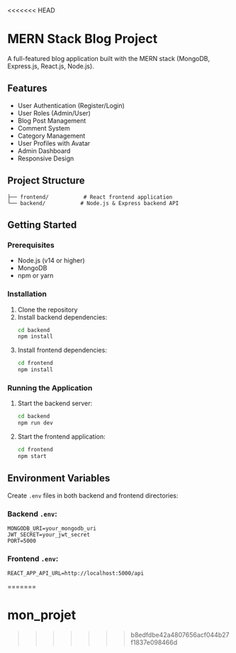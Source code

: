 <<<<<<< HEAD
# MERN Stack Blog Project

A full-featured blog application built with the MERN stack (MongoDB, Express.js, React.js, Node.js).

## Features

- User Authentication (Register/Login)
- User Roles (Admin/User)
- Blog Post Management
- Comment System
- Category Management
- User Profiles with Avatar
- Admin Dashboard
- Responsive Design

## Project Structure

```
├── frontend/           # React frontend application
└── backend/           # Node.js & Express backend API
```

## Getting Started

### Prerequisites

- Node.js (v14 or higher)
- MongoDB
- npm or yarn

### Installation

1. Clone the repository
2. Install backend dependencies:
   ```bash
   cd backend
   npm install
   ```
3. Install frontend dependencies:
   ```bash
   cd frontend
   npm install
   ```

### Running the Application

1. Start the backend server:
   ```bash
   cd backend
   npm run dev
   ```

2. Start the frontend application:
   ```bash
   cd frontend
   npm start
   ```

## Environment Variables

Create `.env` files in both backend and frontend directories:

### Backend `.env`:
```
MONGODB_URI=your_mongodb_uri
JWT_SECRET=your_jwt_secret
PORT=5000
```

### Frontend `.env`:
```
REACT_APP_API_URL=http://localhost:5000/api
```
=======
# mon_projet
>>>>>>> b8edfdbe42a4807656acf044b27f1837e098466d

